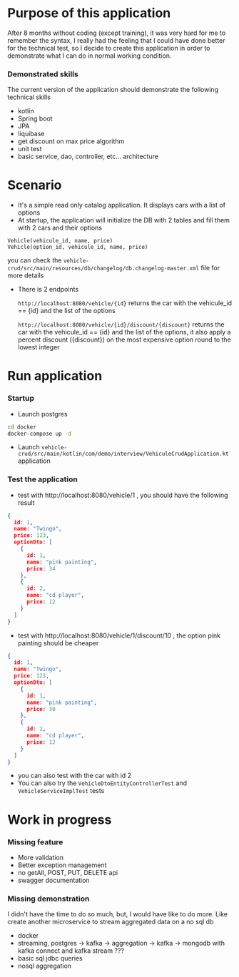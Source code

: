 # Purpose of this application

After 8 months without coding (except training), it was very hard for me to remember
the syntax, I really had the feeling that I could have done better for 
the technical test, so I decide to create this application in order to demonstrate 
what I can do in normal working condition.

### Demonstrated skills

The current version of the application should demonstrate the following technical skills
- kotlin
- Spring boot
- JPA
- liquibase
- get discount on max price algorithm
- unit test
- basic service, dao, controller, etc... architecture

# Scenario
- It's a simple read only catalog application. It displays cars with a list of options
- At startup, the application will initialize the DB with 2 tables and fill them with 2 cars and their options
```
Vehicle(vehicule_id, name, price)
Vehicle(option_id, vehicule_id, name, price)
```
you can check the `vehicle-crud/src/main/resources/db/changelog/db.changelog-master.xml` file for more details
- There is 2 endpoints

  `http://localhost:8080/vehicle/{id}`
  returns the car with the vehicule_id == {id} and the list of the options

  `http://localhost:8080/vehicle/{id}/discount/{discount}`
  returns the car with the vehicule_id == {id} and the list of the options, it
  also apply a percent discount ({discount}) on the most expensive option round to the lowest integer

# Run application

### Startup

- Launch postgres
````bash
cd docker
docker-compose up -d
````
- Launch `vehicle-crud/src/main/kotlin/com/demo/interview/VehiculeCrudApplication.kt` application

### Test the application

- test with http://localhost:8080/vehicle/1 , you should have the following result
```json
{
  id: 1,
  name: "Twingo",
  price: 123,
  optionDto: [
    {
      id: 1,
      name: "pink painting",
      price: 34
    },
    {
      id: 2,
      name: "cd player",
      price: 12
    }
  ]
}
```
- test with http://localhost:8080/vehicle/1/discount/10 , the option pink painting should be cheaper
```json
{
  id: 1,
  name: "Twingo",
  price: 123,
  optionDto: [
    {
      id: 1,
      name: "pink painting",
      price: 30
    },
    {
      id: 2,
      name: "cd player",
      price: 12
    }
  ]
}
```
- you can also test with the car with id 2
- You can also try the `VehicleDtoEntityControllerTest` and `VehicleServiceImplTest` tests

# Work in progress

### Missing feature
- More validation
- Better exception management
- no getAll, POST, PUT, DELETE api
- swagger documentation

### Missing demonstration
I didn't have the time to do so much, but, I would have like to do more. Like create
another microservice to stream aggregated data on a no sql db
- docker
- streaming, postgres -> kafka -> aggregation -> kafka -> mongodb with kafka connect and kafka stream ???
- basic sql jdbc queries
- nosql aggregation

